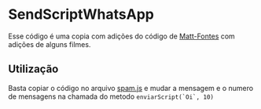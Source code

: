 # SendScriptWhatsApp

Esse código é uma copia com adições do código de [Matt-Fontes](https://github.com/Matt-Fontes/) com adições de alguns filmes.

## Utilização

Basta copiar o código no arquivo [spam.js](https://github.com/brksaian/bot-filmes-whats/blob/main/spam%20de%20mensagens/spam.js) e mudar a mensagem e o numero de mensagens na chamada do metodo ```enviarScript(`Oi`, 10)```

